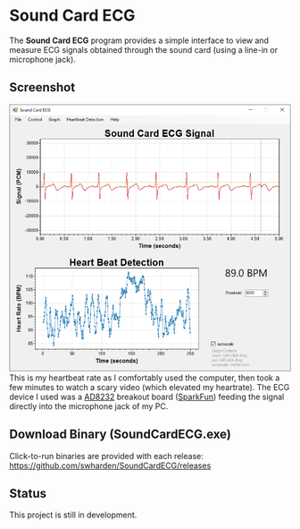 # Sound Card ECG
The **Sound Card ECG** program provides a simple interface to view and measure ECG signals obtained through the sound card (using a line-in or microphone jack).

## Screenshot
![](src/SoundCardECG/screenshot.png)
This is my heartbeat rate as I comfortably used the computer, then took a few minutes to watch a scary video (which elevated my heartrate). The ECG device I used was a [AD8232](https://www.analog.com/media/en/technical-documentation/data-sheets/ad8232.pdf) breakout board ([SparkFun](https://www.sparkfun.com/products/12650)) feeding the signal directly into the microphone jack of my PC.

## Download Binary (SoundCardECG.exe)
Click-to-run binaries are provided with each release:\
https://github.com/swharden/SoundCardECG/releases

## Status
This project is still in development.
